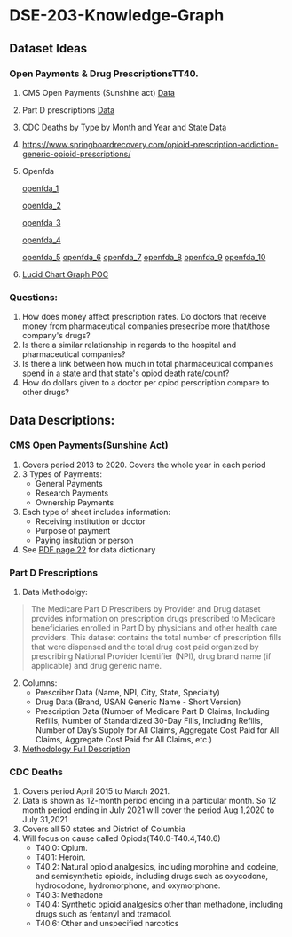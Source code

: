 # DSE-203-Knowledge-Graph

## Dataset Ideas
### Open Payments & Drug PrescriptionsTT40.
1. CMS Open Payments (Sunshine act) [Data](https://openpaymentsdata.cms.gov/datasets?sort=modified)
2. Part D prescriptions [Data](https://data.cms.gov/provider-summary-by-type-of-service/medicare-part-d-prescribers/medicare-part-d-prescribers-by-provider-and-drug/data/2019)
3. CDC Deaths by Type by Month and Year and State [Data](https://data.cdc.gov/NCHS/VSRR-Provisional-Drug-Overdose-Death-Counts/xkb8-kh2a/)
4. https://www.springboardrecovery.com/opioid-prescription-addiction-generic-opioid-prescriptions/
5. Openfda
    
    [openfda_1](https://download.open.fda.gov/drug/label/drug-label-0001-of-0010.json.zip)
    
    [openfda_2](https://download.open.fda.gov/drug/label/drug-label-0002-of-0010.json.zip)
    
    [openfda_3](https://download.open.fda.gov/drug/label/drug-label-0003-of-0010.json.zip)
    
    [openfda_4](https://download.open.fda.gov/drug/label/drug-label-0004-of-0010.json.zip)
    
    [openfda_5](https://download.open.fda.gov/drug/label/drug-label-0005-of-0010.json.zip)
    [openfda_6](https://download.open.fda.gov/drug/label/drug-label-0006-of-0010.json.zip)
    [openfda_7](https://download.open.fda.gov/drug/label/drug-label-0007-of-0010.json.zip)
    [openfda_8](https://download.open.fda.gov/drug/label/drug-label-0008-of-0010.json.zip)
    [openfda_9](https://download.open.fda.gov/drug/label/drug-label-0009-of-0010.json.zip)
    [openfda_10](https://download.open.fda.gov/drug/label/drug-label-0010-of-0010.json.zip)
   
   
   
9. [Lucid Chart Graph POC](https://lucid.app/lucidchart/e4d591c7-a579-4043-903f-c08cebcb67b1/edit?viewport_loc=-11%2C-11%2C1571%2C876%2C0_0&invitationId=inv_f837e136-888d-478a-a245-304858e2eff7)

### Questions:
1. How does money affect prescription rates. Do doctors that receive money from pharmaceutical companies presecribe more that/those company's drugs?
2. Is there a similar relationship in regards to the hospital and pharmaceutical companies?
3. Is there a link between how much in total pharmaceutical companies spend in a state and that state's opiod death rate/count?
4. How do dollars given to a doctor per opiod perscription compare to other drugs?

## Data Descriptions:

### CMS Open Payments(Sunshine Act)
1. Covers period 2013 to 2020. Covers the whole year in each period
2. 3 Types of Payments:
   - General Payments
   - Research Payments
   - Ownership Payments
3. Each type of sheet includes information:
   - Receiving institution or doctor
   - Purpose of payment
   - Paying insitution or person
4. See [PDF page 22](https://www.cms.gov/OpenPayments/Downloads/OpenPaymentsDataDictionary.pdf) for data dictionary
### Part D Prescriptions
1. Data Methodolgy:
>The Medicare Part D Prescribers by Provider and Drug dataset provides information on prescription drugs prescribed to Medicare beneficiaries enrolled in Part D by physicians and other health care providers. This dataset contains the total number of prescription fills that were dispensed and the total drug cost paid organized by prescribing National Provider Identifier (NPI), drug brand name (if applicable) and drug generic name.
2. Columns:
   - Prescriber Data (Name, NPI, City, State, Specialty)
   - Drug Data (Brand, USAN Generic Name - Short Version)
   - Prescription Data (Number of Medicare Part D Claims, Including Refills, Number of Standardized 30-Day Fills, Including Refills, Number of Day’s Supply for All Claims, Aggregate Cost Paid for All Claims, Aggregate Cost Paid for All Claims, etc.)
3. [Methodology Full Description](https://data.cms.gov/resources/medicare-part-d-prescribers-by-provider-and-drug-data-dictionary)


### CDC Deaths
1. Covers period April 2015 to March 2021.
2. Data is shown as 12-month period ending in a particular month. So 12 month period ending in July 2021 will cover the period Aug 1,2020 to July 31,2021
3. Covers all 50 states and District of Columbia
4. Will focus on cause called Opiods(T40.0-T40.4,T40.6)
   - T40.0: Opium.
   - T40.1: Heroin.
   - T40.2: Natural opioid analgesics, including morphine and codeine, and semisynthetic opioids, including drugs such as oxycodone, hydrocodone, hydromorphone, and oxymorphone.
   - T40.3: Methadone
   - T40.4: Synthetic opioid analgesics other than methadone, including drugs such as fentanyl and tramadol.
   - T40.6: Other and unspecified narcotics

